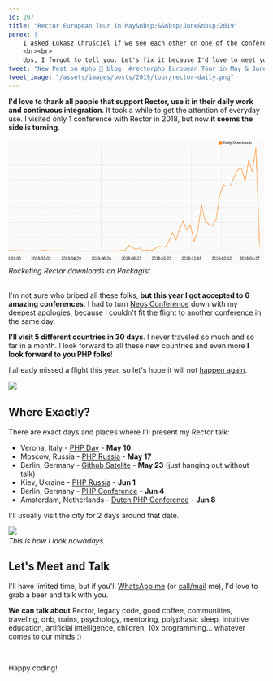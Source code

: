 ```yaml
---
id: 207
title: "Rector European Tour in May&nbsp;&&nbsp;June&nbsp;2019"
perex: |
    I asked Łukasz Chruściel if we see each other on one of the conferences I'm coming with Rector and he's like: "I haven't noticed any announcements that you will talk somewhere. Did you set up any long distance trip?"
    <br><br>
    Ups, I forgot to tell you. Let's fix it because I'd love to meet you and hear about your pain points.
tweet: "New Post on #php 🐘 blog: #rectorphp European Tour in May & June 2019 - I'll see you at @phpday @PHP_Russia @fwdays @phpconference and @dpcon - Thanks for having me ❤️️❤️️❤️️"
tweet_image: "/assets/images/posts/2019/tour/rector-daily.png"
---
```


**I'd love to thank all people that support Rector, use it in their daily work and continuous integration**. It took a while to get the attention of everyday use. I visited only 1 conference with Rector in 2018, but now **it seems the side is turning**.  

<div class="text-center">
    <img src="/assets/images/posts/2019/tour/rector-daily.png" class="img-thumbnail mt-4">
    <em>Rocketing Rector downloads on Packagist</em>
</div>

<br>

I'm not sure who bribed all these folks, **but this year I got accepted to 6 amazing conferences**. I had to turn [Neos Conference](https://www.neoscon.io/) down with my deepest apologies, because I couldn't fit the flight to another conference in the same day.
 
**I'll visit 5 different countries in 30 days**. I never traveled so much and so far in a month. I look forward to all these new countries and even more **I look forward to you PHP folks**! 

I already missed a flight this year, so let's hope it will not [happen again](/blog/2018/10/18/how-i-almost-missed-my-talk-in-php-asia-conference/). 

<div class="text-center">
    <img src="http://getrector.org/assets/images/logo/rector-no_frame_vector.svg" style="width: 7em" class="mt-5">
</div>

## Where Exactly?

There are exact days and places where I'll present my Rector talk:
 
- Verona, Italy - [PHP Day](https://2019.phpday.it/) - **May 10**
- Moscow, Russia - [PHP Russia](https://phprussia.ru/2019) - **May 17**
- Berlin, Germany - [Github Satelite](https://githubsatellite.com/) - **May 23** (just hanging out without talk)
- Kiev, Ukraine - [PHP Russia](https://fwdays.com/en/event/php-fwdays-2019) - **Jun 1**
- Berlin, Germany - [PHP Conference](https://phpconference.com/) - **Jun 4**
- Amsterdam, Netherlands - [Dutch PHP Conference](https://www.phpconference.nl/) - **Jun 8**

I'll usually visit the city for 2 days around that date.

<div class="text-center">
    <img src="/assets/images/talk_dresden.jpg" style="width: 30em" class="mt-4 img-thumbnail">
    <br> 
    <em>This is how I look nowadays</em>
</div>

## Let's Meet and Talk

I'll have limited time, but if you'll [WhatsApp me](https://api.whatsapp.com/send?phone=420776778332&text=Hi%20Tom,%20I'd%20love%20to%20meet%20you%20at%20the%20conference%20:) (or [call/mail](/contact/) me), I'd love to grab a beer and talk with you. 

**We can talk about** Rector, legacy code, good coffee, communities, traveling, dnb, trains, psychology, mentoring, polyphasic sleep, intuitive education, artificial intelligence, children, 10x programming... whatever comes to our minds :)

<br>

Happy coding!
